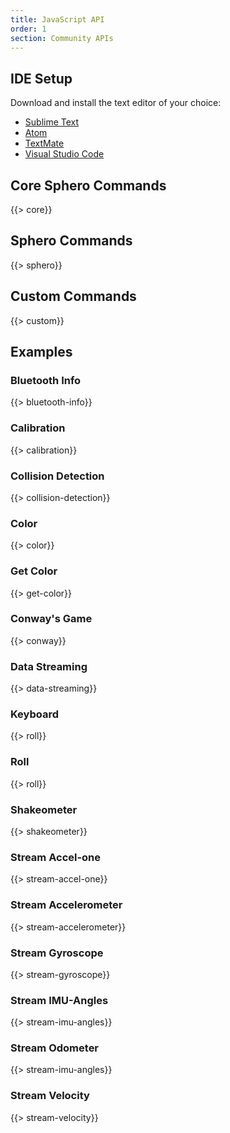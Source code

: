```yaml
---
title: JavaScript API
order: 1
section: Community APIs
---
```

## IDE Setup
Download and install the text editor of your choice:

  - [Sublime Text](http://www.sublimetext.com/)
  - [Atom](https://atom.io/)
  - [TextMate](https://macromates.com/)
  - [Visual Studio Code](https://code.visualstudio.com/)

## Core Sphero Commands
  {{> core}}

## Sphero Commands
  {{> sphero}}

## Custom Commands
  {{> custom}}

## Examples

### Bluetooth Info
  {{> bluetooth-info}}
### Calibration
  {{> calibration}}
### Collision Detection
  {{> collision-detection}}
### Color
  {{> color}}
### Get Color
  {{> get-color}}
### Conway's Game
  {{> conway}}
### Data Streaming
  {{> data-streaming}}
### Keyboard
  {{> roll}}
### Roll
  {{> roll}}
### Shakeometer
  {{> shakeometer}}
### Stream Accel-one
  {{> stream-accel-one}}
### Stream Accelerometer
  {{> stream-accelerometer}}
### Stream Gyroscope
  {{> stream-gyroscope}}
### Stream IMU-Angles
  {{> stream-imu-angles}}
### Stream Odometer
  {{> stream-imu-angles}}
### Stream Velocity
  {{> stream-velocity}}

